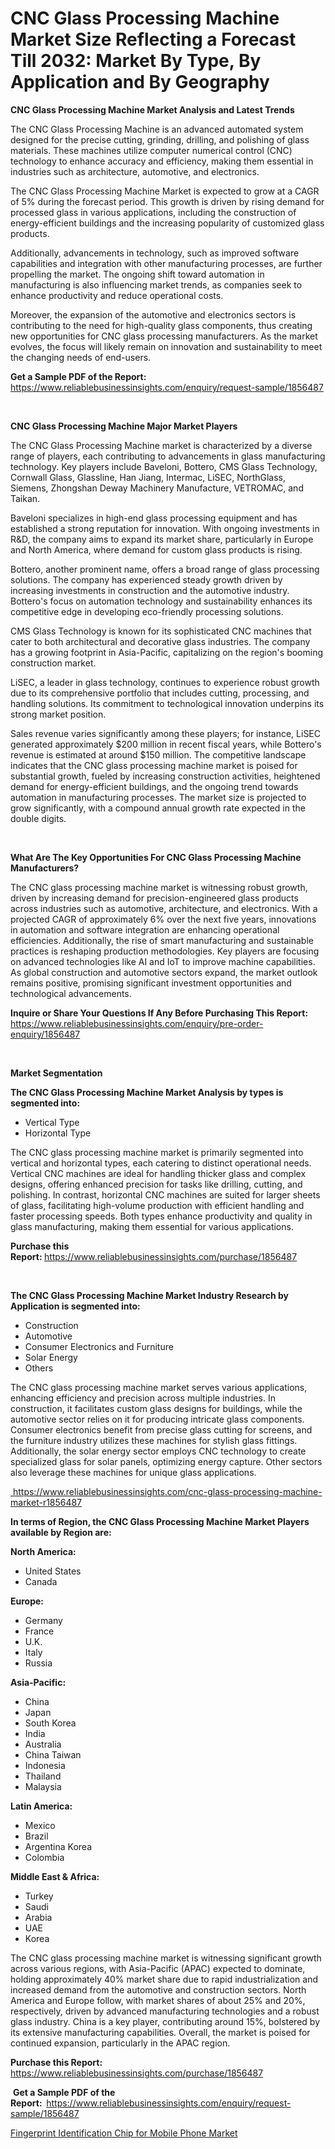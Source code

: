 <p><h1>CNC Glass Processing Machine Market Size Reflecting a Forecast Till 2032: Market By Type, By Application and By Geography</h1></p><p><strong>CNC Glass Processing Machine Market Analysis and Latest Trends</strong></p>
<p><p>The CNC Glass Processing Machine is an advanced automated system designed for the precise cutting, grinding, drilling, and polishing of glass materials. These machines utilize computer numerical control (CNC) technology to enhance accuracy and efficiency, making them essential in industries such as architecture, automotive, and electronics. </p><p>The CNC Glass Processing Machine Market is expected to grow at a CAGR of 5% during the forecast period. This growth is driven by rising demand for processed glass in various applications, including the construction of energy-efficient buildings and the increasing popularity of customized glass products. </p><p>Additionally, advancements in technology, such as improved software capabilities and integration with other manufacturing processes, are further propelling the market. The ongoing shift toward automation in manufacturing is also influencing market trends, as companies seek to enhance productivity and reduce operational costs. </p><p>Moreover, the expansion of the automotive and electronics sectors is contributing to the need for high-quality glass components, thus creating new opportunities for CNC glass processing manufacturers. As the market evolves, the focus will likely remain on innovation and sustainability to meet the changing needs of end-users.</p></p>
<p><strong>Get a Sample PDF of the Report:&nbsp;</strong> <a href="https://www.reliablebusinessinsights.com/enquiry/request-sample/1856487?utm_campaign=2534&utm_medium=2&utm_source=Github&utm_content=ia&utm_term=27032025&utm_id=cnc-glass-processing-machine">https://www.reliablebusinessinsights.com/enquiry/request-sample/1856487</a></p>
<p>&nbsp;</p>
<p><strong>CNC Glass Processing Machine Major Market Players</strong></p>
<p><p>The CNC Glass Processing Machine market is characterized by a diverse range of players, each contributing to advancements in glass manufacturing technology. Key players include Baveloni, Bottero, CMS Glass Technology, Cornwall Glass, Glassline, Han Jiang, Intermac, LiSEC, NorthGlass, Siemens, Zhongshan Deway Machinery Manufacture, VETROMAC, and Taikan.</p><p>Baveloni specializes in high-end glass processing equipment and has established a strong reputation for innovation. With ongoing investments in R&D, the company aims to expand its market share, particularly in Europe and North America, where demand for custom glass products is rising. </p><p>Bottero, another prominent name, offers a broad range of glass processing solutions. The company has experienced steady growth driven by increasing investments in construction and the automotive industry. Bottero's focus on automation technology and sustainability enhances its competitive edge in developing eco-friendly processing solutions.</p><p>CMS Glass Technology is known for its sophisticated CNC machines that cater to both architectural and decorative glass industries. The company has a growing footprint in Asia-Pacific, capitalizing on the region's booming construction market. </p><p>LiSEC, a leader in glass technology, continues to experience robust growth due to its comprehensive portfolio that includes cutting, processing, and handling solutions. Its commitment to technological innovation underpins its strong market position.</p><p>Sales revenue varies significantly among these players; for instance, LiSEC generated approximately $200 million in recent fiscal years, while Bottero's revenue is estimated at around $150 million. The competitive landscape indicates that the CNC glass processing machine market is poised for substantial growth, fueled by increasing construction activities, heightened demand for energy-efficient buildings, and the ongoing trend towards automation in manufacturing processes. The market size is projected to grow significantly, with a compound annual growth rate expected in the double digits.</p></p>
<p>&nbsp;</p>
<p><strong>What Are The Key Opportunities For CNC Glass Processing Machine Manufacturers?</strong></p>
<p><p>The CNC glass processing machine market is witnessing robust growth, driven by increasing demand for precision-engineered glass products across industries such as automotive, architecture, and electronics. With a projected CAGR of approximately 6% over the next five years, innovations in automation and software integration are enhancing operational efficiencies. Additionally, the rise of smart manufacturing and sustainable practices is reshaping production methodologies. Key players are focusing on advanced technologies like AI and IoT to improve machine capabilities. As global construction and automotive sectors expand, the market outlook remains positive, promising significant investment opportunities and technological advancements.</p></p>
<p><strong>Inquire or Share Your Questions If Any Before Purchasing This Report:</strong> <a href="https://www.reliablebusinessinsights.com/enquiry/pre-order-enquiry/1856487?utm_campaign=2534&utm_medium=2&utm_source=Github&utm_content=ia&utm_term=27032025&utm_id=cnc-glass-processing-machine">https://www.reliablebusinessinsights.com/enquiry/pre-order-enquiry/1856487</a></p>
<p>&nbsp;</p>
<p><strong>Market Segmentation</strong></p>
<p><strong>The CNC Glass Processing Machine Market Analysis by types is segmented into:</strong></p>
<p><ul><li>Vertical Type</li><li>Horizontal Type</li></ul></p>
<p><p>The CNC glass processing machine market is primarily segmented into vertical and horizontal types, each catering to distinct operational needs. Vertical CNC machines are ideal for handling thicker glass and complex designs, offering enhanced precision for tasks like drilling, cutting, and polishing. In contrast, horizontal CNC machines are suited for larger sheets of glass, facilitating high-volume production with efficient handling and faster processing speeds. Both types enhance productivity and quality in glass manufacturing, making them essential for various applications.</p></p>
<p><strong>Purchase this Report:&nbsp;</strong><a href="https://www.reliablebusinessinsights.com/purchase/1856487?utm_campaign=2534&utm_medium=2&utm_source=Github&utm_content=ia&utm_term=27032025&utm_id=cnc-glass-processing-machine">https://www.reliablebusinessinsights.com/purchase/1856487</a></p>
<p>&nbsp;</p>
<p><strong>The CNC Glass Processing Machine Market Industry Research by Application is segmented into:</strong></p>
<p><ul><li>Construction</li><li>Automotive</li><li>Consumer Electronics and Furniture</li><li>Solar Energy</li><li>Others</li></ul></p>
<p><p>The CNC glass processing machine market serves various applications, enhancing efficiency and precision across multiple industries. In construction, it facilitates custom glass designs for buildings, while the automotive sector relies on it for producing intricate glass components. Consumer electronics benefit from precise glass cutting for screens, and the furniture industry utilizes these machines for stylish glass fittings. Additionally, the solar energy sector employs CNC technology to create specialized glass for solar panels, optimizing energy capture. Other sectors also leverage these machines for unique glass applications.</p></p>
<p><a href="https://www.reliablebusinessinsights.com/cnc-glass-processing-machine-market-r1856487?utm_campaign=2534&utm_medium=2&utm_source=Github&utm_content=ia&utm_term=27032025&utm_id=cnc-glass-processing-machine">&nbsp;https://www.reliablebusinessinsights.com/cnc-glass-processing-machine-market-r1856487</a></p>
<p><strong>In terms of Region, the CNC Glass Processing Machine Market Players available by Region are:</strong></p>
<p>
    <p> <strong> North America: </strong>
        <ul>
            <li>United States</li>
            <li>Canada</li>
        </ul>
        </p> 
    <p> <strong> Europe: </strong>
        <ul>
            <li>Germany</li>
            <li>France</li>
            <li>U.K.</li>
            <li>Italy</li>
            <li>Russia</li>
        </ul>
        </p> 
    <p> <strong> Asia-Pacific: </strong>
        <ul>
            <li>China</li>
            <li>Japan</li>
            <li>South Korea</li>
            <li>India</li>
            <li>Australia</li>
            <li>China Taiwan</li>
            <li>Indonesia</li>
            <li>Thailand</li>
            <li>Malaysia</li>
        </ul>
        </p> 
    <p> <strong> Latin America: </strong>
        <ul>
            <li>Mexico</li>
            <li>Brazil</li>
            <li>Argentina Korea</li>
            <li>Colombia</li>
        </ul>
        </p> 
    <p> <strong> Middle East & Africa: </strong>
        <ul>
            <li>Turkey</li>
            <li>Saudi</li>
            <li>Arabia</li>
            <li>UAE</li>
            <li>Korea</li>
        </ul>
    </p>
    </p>
<p><p>The CNC glass processing machine market is witnessing significant growth across various regions, with Asia-Pacific (APAC) expected to dominate, holding approximately 40% market share due to rapid industrialization and increased demand from the automotive and construction sectors. North America and Europe follow, with market shares of about 25% and 20%, respectively, driven by advanced manufacturing technologies and a robust glass industry. China is a key player, contributing around 15%, bolstered by its extensive manufacturing capabilities. Overall, the market is poised for continued expansion, particularly in the APAC region.</p></p>
<p><strong>Purchase this Report: </strong><a href="https://www.reliablebusinessinsights.com/purchase/1856487?utm_campaign=2534&utm_medium=2&utm_source=Github&utm_content=ia&utm_term=27032025&utm_id=cnc-glass-processing-machine">https://www.reliablebusinessinsights.com/purchase/1856487</a></p>
<p>&nbsp;<strong>Get a Sample PDF of the Report:&nbsp;&nbsp;</strong><a href="https://www.reliablebusinessinsights.com/enquiry/request-sample/1856487?utm_campaign=2534&utm_medium=2&utm_source=Github&utm_content=ia&utm_term=27032025&utm_id=cnc-glass-processing-machine">https://www.reliablebusinessinsights.com/enquiry/request-sample/1856487</a></p>
<p><strong></strong></p>
<p><p><a href="https://github.com/bolalfredia7777/Market-Research-Report-List-1/blob/main/fingerprint-identification-chip-for-mobile-phone-market.md?utm_campaign=2534&utm_medium=2&utm_source=Github&utm_content=ia&utm_term=27032025&utm_id=cnc-glass-processing-machine">Fingerprint Identification Chip for Mobile Phone Market</a></p></p>